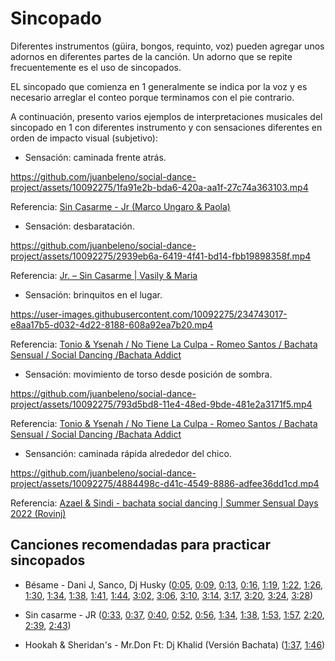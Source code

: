 # Sincopado

Diferentes instrumentos (güira, bongos, requinto, voz) pueden agregar unos adornos en diferentes partes de la canción. Un adorno que se repite frecuentemente es el uso de sincopados.

EL sincopado que comienza en 1 generalmente se indica por la voz y es necesario arreglar el conteo porque terminamos con el pie contrario.

A continuación, presento varios ejemplos de interpretaciones musicales del sincopado en 1 con diferentes instrumento y con sensaciones diferentes en orden de impacto visual (subjetivo):

- Sensación: caminada frente atrás.

https://github.com/juanbeleno/social-dance-project/assets/10092275/1fa91e2b-bda6-420a-aa1f-27c74a363103.mp4

Referencia: [Sin Casarme - Jr (Marco Ungaro & Paola)](https://youtu.be/t7fRPu4MY-A?t=97)


- Sensación: desbaratación.

https://github.com/juanbeleno/social-dance-project/assets/10092275/2939eb6a-6419-4f41-bd14-fbb19898358f.mp4

Referencia: [Jr. – Sin Casarme | Vasily & Maria](https://youtu.be/tqZBIjIkPSk?t=34)


- Sensación: brinquitos en el lugar.

https://user-images.githubusercontent.com/10092275/234743017-e8aa17b5-d032-4d22-8188-608a92ea7b20.mp4

Referencia: [Tonio & Ysenah / No Tiene La Culpa - Romeo Santos / Bachata Sensual / Social Dancing /Bachata Addict](https://youtu.be/fDuckPb3Gws?t=93)


- Sensación: movimiento de torso desde posición de sombra.

https://github.com/juanbeleno/social-dance-project/assets/10092275/793d5bd8-11e4-48ed-9bde-481e2a3171f5.mp4

Referencia: [Tonio & Ysenah / No Tiene La Culpa - Romeo Santos / Bachata Sensual / Social Dancing /Bachata Addict](https://youtu.be/fDuckPb3Gws?t=12)


- Sensanción: caminada rápida alrededor del chico.

https://github.com/juanbeleno/social-dance-project/assets/10092275/4884498c-d41c-4549-8886-adfee36dd1cd.mp4

Referencia: [Azael & Sindi - bachata social dancing | Summer Sensual Days 2022 (Rovinj)](https://youtu.be/04v4OZZmnLo?si=zo7waIbtoVY1Iol2&t=173)


## Canciones recomendadas para practicar sincopados

- Bésame - Dani J, Sanco, Dj Husky ([0:05](https://youtu.be/sYJJxSqDdVM?t=5), [0:09](https://youtu.be/sYJJxSqDdVM?t=9), [0:13](https://youtu.be/sYJJxSqDdVM?t=13), [0:16](https://youtu.be/sYJJxSqDdVM?t=16), [1:19](https://youtu.be/sYJJxSqDdVM?t=79), [1:22](https://youtu.be/sYJJxSqDdVM?t=82), [1:26](https://youtu.be/sYJJxSqDdVM?t=86), [1:30](https://youtu.be/sYJJxSqDdVM?t=90), [1:34](https://youtu.be/sYJJxSqDdVM?t=94), [1:38](https://youtu.be/sYJJxSqDdVM?t=98), [1:41](https://youtu.be/sYJJxSqDdVM?t=101), [1:44](https://youtu.be/sYJJxSqDdVM?t=104), [3:02](https://youtu.be/sYJJxSqDdVM?t=182), [3:06](https://youtu.be/sYJJxSqDdVM?t=186), [3:10](https://youtu.be/sYJJxSqDdVM?t=190), [3:14](https://youtu.be/sYJJxSqDdVM?t=194), [3:17](https://youtu.be/sYJJxSqDdVM?t=197), [3:20](https://youtu.be/sYJJxSqDdVM?t=200), [3:24](https://youtu.be/sYJJxSqDdVM?t=204), [3:28](https://youtu.be/sYJJxSqDdVM?t=208))

- Sin casarme - JR ([0:33](https://youtu.be/EnUej3lLCf0?t=33), [0:37](https://youtu.be/EnUej3lLCf0?t=37), [0:40](https://youtu.be/EnUej3lLCf0?t=40), [0:52](https://youtu.be/EnUej3lLCf0?t=52), [0:56](https://youtu.be/EnUej3lLCf0?t=56), [1:34](https://youtu.be/EnUej3lLCf0?t=94), [1:38](https://youtu.be/EnUej3lLCf0?t=98), [1:53](https://youtu.be/EnUej3lLCf0?t=113), [1:57](https://youtu.be/EnUej3lLCf0?t=117), [2:20](https://youtu.be/EnUej3lLCf0?t=140), [2:39](https://youtu.be/EnUej3lLCf0?t=159), [2:43](https://youtu.be/EnUej3lLCf0?t=163))

- Hookah & Sheridan's - Mr.Don Ft: Dj Khalid (Versión Bachata) ([1:37](https://youtu.be/vmbaZSTSxB4?si=t97m1pVfAxPwyKUQ&t=97), [1:46](https://youtu.be/vmbaZSTSxB4?si=yT9ExmmXrSjLgVPV&t=106))
